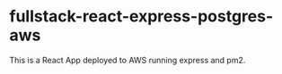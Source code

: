 # fullstack-react-express-postgres-aws
This is a React App deployed to AWS running express and pm2. 
